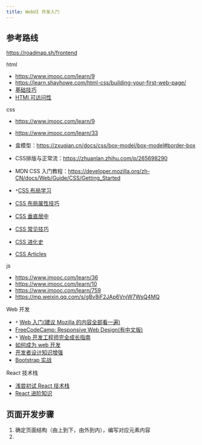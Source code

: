 ```yaml
---
title: WebUI 开发入门
---
```


## 参考路线

https://roadmap.sh/frontend


html

- https://www.imooc.com/learn/9
- https://learn.shayhowe.com/html-css/building-your-first-web-page/
- [基础技巧](https://hackernoon.com/six-tips-to-set-up-a-better-html-document-ud1033z3z)
- [HTMl 可访问性](https://developer.mozilla.org/zh-CN/docs/Learn/Accessibility/HTML)

css

- https://www.imooc.com/learn/9
- https://www.imooc.com/learn/33
- 盒模型：https://zxuqian.cn/docs/css/box-model/box-model#border-box
- CSS排版与正常流：https://zhuanlan.zhihu.com/p/265698290
- MDN CSS 入门教程：https://developer.mozilla.org/zh-CN/docs/Web/Guide/CSS/Getting_Started
- `*`[CSS 布局学习](https://zh.learnlayout.com/margin-auto.html)
- [CSS 布局属性技巧](https://segmentfault.com/a/1190000039372270)
- [CSS 垂直居中](https://www.cnblogs.com/xiaocaiyuxiaoniao/p/10407830.html)
- [CSS 常见技巧](https://segmentfault.com/a/1190000006834519?utm_source=sf-related)

- [CSS 进化史](https://segmentfault.com/a/1190000013191860)
- [CSS Articles](https://tutorialzine.com/tag/css)

js

- https://www.imooc.com/learn/36
- https://www.imooc.com/learn/10
- https://www.imooc.com/learn/759
- https://mp.weixin.qq.com/s/gBv8iF2JAp6VnjW7WsQ4MQ

Web 开发

- `*` [Web 入门(建议 Mozilla 的内容全部看一遍)](https://developer.mozilla.org/zh-CN/docs/Learn/Getting_started_with_the_web)
- [FreeCodeCamp: Responsive Web Design(有中文版)](https://www.freecodecamp.org/learn/responsive-web-design)
- `*` [Web 开发工程师完全成长指南](https://chinese.freecodecamp.org/news/the-practical-guide-to-becoming-a-professional-web-developer/)
- [如何成为 web 开发](https://code.tutsplus.com/courses/how-to-become-a-web-developer/lessons/introduction)
- [开发者设计知识增强](https://www.taniarascia.com/design-for-developers/)
- [Bootstrap 实战](https://b23.tv/BV1vC4y1h7cA/p1?share_source=copy_link&share_medium=ipad&bbid=0dc009f35af20d172b47d51f1f30dc4d&ts=1615798116)

React 技术栈

- [浅尝初试 React 技术栈](https://chinese.freecodecamp.org/news/qian-chang-chu-shi-react-ji-zhu-zhan/)
- [React 进阶知识](https://www.impressivewebs.com/learn-react-so-do-i/)
  
## 页面开发步骤

1. 确定页面结构（由上到下，由外到内），编写对应元素内容
2. 